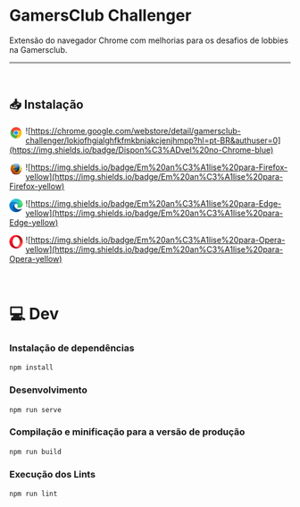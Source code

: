 # GamersClub Challenger
Extensão do navegador Chrome com melhorias para os desafios de lobbies na Gamersclub.

---
<br />

## 📥 Instalação
<a href="https://chrome.google.com/webstore/detail/gamersclub-challenger/lokjofhgialghfkfmkbnjakcjenjhmpp?hl=pt-BR&authuser=0">
<img src="https://github.com/carloshpds/gamersclub-challenger/blob/main/docs/images/browsers/chrome-logo.png?raw=true" align="left" height="24" width="24" style="padding-right: 5px;" >
</a>

![https://chrome.google.com/webstore/detail/gamersclub-challenger/lokjofhgialghfkfmkbnjakcjenjhmpp?hl=pt-BR&authuser=0](https://img.shields.io/badge/Dispon%C3%ADvel%20no-Chrome-blue)


<img src="https://github.com/carloshpds/gamersclub-challenger/blob/main/docs/images/browsers/firefox-logo.png?raw=true" align="left" height="24" width="24" style="padding-right: 5px;" >

![https://img.shields.io/badge/Em%20an%C3%A1lise%20para-Firefox-yellow](https://img.shields.io/badge/Em%20an%C3%A1lise%20para-Firefox-yellow)

<img src="https://github.com/carloshpds/gamersclub-challenger/blob/main/docs/images/browsers/microsoft-edge-logo.png?raw=true" align="left" height="24" width="24" style="padding-right: 5px;" >

![https://img.shields.io/badge/Em%20an%C3%A1lise%20para-Edge-yellow](https://img.shields.io/badge/Em%20an%C3%A1lise%20para-Edge-yellow)

<img src="https://github.com/carloshpds/gamersclub-challenger/blob/main/docs/images/browsers/opera-logo.png?raw=true" align="left" height="24" width="24" style="padding-right: 5px;" >

![https://img.shields.io/badge/Em%20an%C3%A1lise%20para-Opera-yellow](https://img.shields.io/badge/Em%20an%C3%A1lise%20para-Opera-yellow)

<br />

# 💻 Dev

### Instalação de dependências
```
npm install
```

### Desenvolvimento
```
npm run serve
```

### Compilação e minificação para a versão de produção
```
npm run build
```

### Execução dos Lints
```
npm run lint
```

